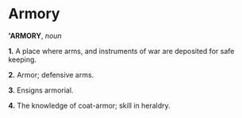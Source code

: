 # Armory

**'ARMORY**, _noun_

**1.** A place where arms, and instruments of war are deposited for safe keeping.

**2.** Armor; defensive arms.

**3.** Ensigns armorial.

**4.** The knowledge of coat-armor; skill in heraldry.
